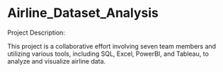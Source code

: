 # Airline_Dataset_Analysis
Project Description:

This project is a collaborative effort involving seven team members and utilizing various tools, including SQL, Excel, PowerBI, and Tableau, to analyze and visualize airline data.
